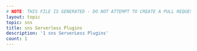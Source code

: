 ```yaml
---
# NOTE: THIS FILE IS GENERATED - DO NOT ATTEMPT TO CREATE A PULL REQUEST TO UPDATE THE DATA. 
layout: topic
topic: sns
title: sns Serverless Plugins
description: '1 sns ServerLess Plugins'
count: 1
---
```

